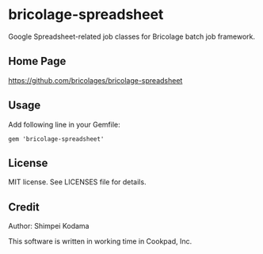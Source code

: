# bricolage-spreadsheet

Google Spreadsheet-related job classes for Bricolage batch job framework.

## Home Page

https://github.com/bricolages/bricolage-spreadsheet

## Usage

Add following line in your Gemfile:
```
gem 'bricolage-spreadsheet'
```

## License

MIT license.
See LICENSES file for details.

## Credit

Author: Shimpei Kodama

This software is written in working time in Cookpad, Inc.
